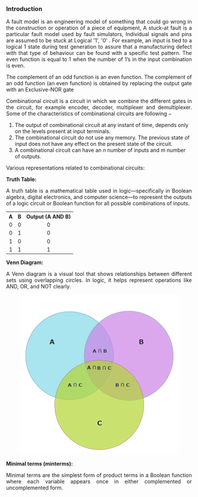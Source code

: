 ### Introduction

<p style="text-align:justify;">A fault model is an engineering model of something that could go wrong in the construction or operation of a piece of equipment, A stuck-at fault is a particular fault model used by fault simulators, Individual signals and pins are assumed to be stuck at Logical '1', '0' . For example, an input is tied to a logical 1 state during test generation to assure that a manufacturing defect with that type of behaviour can be found with a specific test pattern. The even function is equal to 1 when the number of 1’s in the input combination is even.</p>

<p style="text-align:justify;">The complement of an odd function is an even function. The complement of an odd function (an even function) is obtained by replacing the output gate with an Exclusive-NOR gate</p>

<p style="text-align:justify;">Combinational circuit is a circuit in which we combine the different gates in the circuit, for example encoder, decoder, multiplexer and demultiplexer. Some of the characteristics of combinational circuits are following −</p>

1. The output of combinational circuit at any instant of time, depends only on the levels present at input terminals.
2. The combinational circuit do not use any memory. The previous state of input does not have any effect on the present state of the circuit.
3. A combinational circuit can have an n number of inputs and m number of outputs.

<p style="text-align:justify;">Various representations related to combinational circuits:</p>

<strong>Truth Table:</strong> <p style="text-align:justify;">A truth table is a mathematical table used in logic—specifically in Boolean algebra, digital electronics, and computer science—to represent the outputs of a logic circuit or Boolean function for all possible combinations of inputs.</p>

<table style="text-align:center;">
  <tr  style="text-align:center;"><th>A</th><th>B</th><th>Output (A AND B)</th></tr>
  <tr  style="text-align:center;"><td>0</td><td>0</td><td>0</td></tr>
  <tr style="text-align:center;"><td>0</td><td>1</td><td>0</td></tr>
  <tr style="text-align:center;"><td>1</td><td>0</td><td>0</td></tr>
  <tr style="text-align:center;"><td>1</td><td>1</td><td>1</td></tr>
</table>

<strong>Venn Diagram:</strong> <p style="text-align:justify;">A Venn diagram is a visual tool that shows relationships between different sets using overlapping circles. In logic, it helps represent operations like AND, OR, and NOT clearly.</p>

<center><img src="images/venndiagram.png"></center>

<strong>Minimal terms (minterms):</strong> <p style="text-align:justify;">Minimal terms are the simplest form of product terms in a Boolean function where each variable appears once in either complemented or uncomplemented form.</p>


